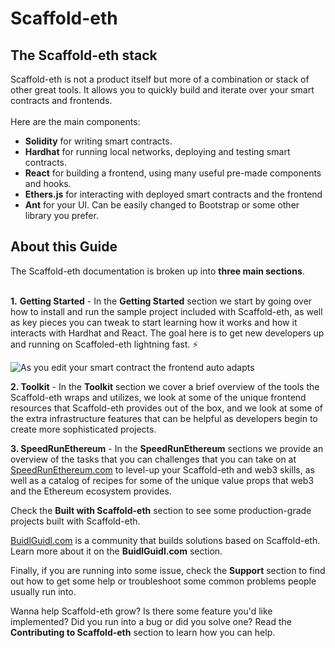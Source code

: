 # Scaffold-eth

## The Scaffold-eth stack

Scaffold-eth is not a product itself but more of a combination or stack of other great tools. It allows you to quickly build and iterate over your smart contracts and frontends. \
\
Here are the main components:

* **Solidity** for writing smart contracts.
* **Hardhat** for running local networks, deploying and testing smart contracts.
* **React** for building a frontend, using many useful pre-made components and hooks.
* **Ethers.js** for interacting with deployed smart contracts and the frontend
* **Ant** for your UI. Can be easily changed to Bootstrap or some other library you prefer.

## About this Guide

The Scaffold-eth documentation is broken up into **three main sections**.&#x20;

\
**1.** **Getting Started** - In the **Getting Started** section we start by going over how to install and run the sample project included with Scaffold-eth, as well as key pieces you can tweak to start learning how it works and how it interacts with Hardhat and React. The goal here is to get new developers up and running on Scaffoled-eth lightning fast. ⚡️

![As you edit your smart contract the frontend auto adapts](broken-reference)

**2. Toolkit** - In the **Toolkit** section we cover a brief overview of the tools the Scaffold-eth wraps and utilizes, we look at some of the unique frontend resources that Scaffold-eth provides out of the box, and we look at some of the extra infrastructure features that can be helpful as developers begin to create more sophisticated projects.

**3. SpeedRunEthereum** - In the **SpeedRunEthereum** sections we provide an overview of the tasks that you can challenges that you can take on at [SpeedRunEthereum.com](https://speedrunethereum.com/) to level-up your Scaffold-eth and web3 skills, as well as a catalog of recipes for some of the unique value props that web3 and the Ethereum ecosystem provides.&#x20;



Check the **Built with Scaffold-eth** section to see some production-grade projects built with Scaffold-eth.

[BuidlGuidl.com](https://buidlguidl.com/) is a community that builds solutions based on Scaffold-eth. Learn more about it on the **BuidlGuidl.com** section.

Finally, if you are running into some issue, check the **Support** section to find out how to get some help or troubleshoot some common problems people usually run into.

Wanna help Scaffold-eth grow? Is there some feature you'd like implemented? Did you run into a bug or did you solve one? Read the **Contributing to Scaffold-eth** section to learn how you can help.
